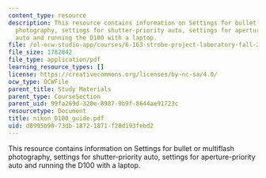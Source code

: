 ```yaml
---
content_type: resource
description: This resource contains information on Settings for bullet or multiflash
  photography, settings for shutter-priority auto, settings for aperture-priority
  auto and running the D100 with a laptop.
file: /ol-ocw-studio-app/courses/6-163-strobe-project-laboratory-fall-2005/d8995b9073db18721871f28d193febd2_nikon_D100_guide.pdf
file_size: 1782842
file_type: application/pdf
learning_resource_types: []
license: https://creativecommons.org/licenses/by-nc-sa/4.0/
ocw_type: OCWFile
parent_title: Study Materials
parent_type: CourseSection
parent_uid: 99fa269d-320e-8987-9b9f-8644ae91723c
resourcetype: Document
title: nikon_D100_guide.pdf
uid: d8995b90-73db-1872-1871-f28d193febd2
---
```

This resource contains information on Settings for bullet or multiflash photography, settings for shutter-priority auto, settings for aperture-priority auto and running the D100 with a laptop.